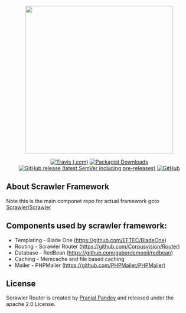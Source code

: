 <p align="center"><img src="https://cdn.discordapp.com/attachments/682361422831026257/709508006618071120/Scrawleer-PHP.svg" width="400"></p>
<p align="center">
  <a href="https://travis-ci.com/github/scrawler-php/framework"><img alt="Travis (.com)" src="https://img.shields.io/travis/com/scrawler-php/framework?style=flat-square"></a>
  <a href="https://packagist.org/packages/scrawler/framework"><img alt="Packagist Downloads" src="https://img.shields.io/packagist/dt/scrawler/framework?style=flat-square"></a>
 <a href="https://packagist.org/packages/scrawler/framework"> <img alt="GitHub release (latest SemVer including pre-releases)" src="https://img.shields.io/github/v/release/scrawler-php/framework?include_prereleases"></a>
  <a href="https://github.com/scrawler-php/framework/blob/master/LICENSE"><img alt="GitHub" src="https://img.shields.io/github/license/scrawler-php/framework?style=flat-square"></a>
</p>

## About Scrawler Framework

Note this is the main componet repo for actual framework goto <a href="https://github.com/scrawler/scrawler">Scrawler/Scrawler</a>

## Components used by scrawler framework:

* Templating - Blade One (https://github.com/EFTEC/BladeOne) 
* Routing - Scrawler Router (https://github.com/Corpusvision/Router)
* Database - RedBean (https://github.com/gabordemooij/redbean) 
* Caching - Memcache and file based caching 
* Mailer - PHPMailer (https://github.com/PHPMailer/PHPMailer)


## License

Scrawler Router is created by [Pranjal Pandey](https://www.physcocode.com) and released under
the apache 2.0 License.

